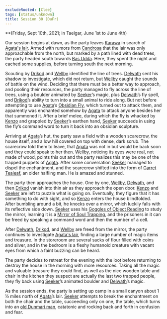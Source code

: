 ```yaml
---
excludeRooted: [Clee]
tags: [status/unknown]
title: Session 30 (DuFr)
---
```



**(Friday, Sept 10th, 2021; in Taelgar, June 1st to June 4th)

Our session begins at dawn, as the party leaves [Karawa](<../../../gazetteer/greater-dunmar/realms/dunmar/eastern-dunmar/karawa.md>) in search of [Agata's lair](<../../../gazetteer/greater-dunmar/dunmari-basin/agata-s-lair.md>). Armed with rumors from [Candrosa](<../../../people/dunmari/candrosa.md>) that the lair was only approachable from the north, but marked by a path lined with dead trees, the party headed south towards [Bas Udda](<../../../gazetteer/greater-dunmar/realms/dunmar/eastern-dunmar/bas-udda.md>). Here, they spent the night and cached some supplies, before turning south the next morning.

Scouting by [Drikod](<../../../people/pcs/dunmar-fellowship/guests/drikod.md>) and [Wellby](<../../../people/pcs/dunmar-fellowship/wellby.md>) identified the line of trees. [Delwath](<../../../people/pcs/dunmar-fellowship/delwath.md>) sent his shadow to investigate, which did not return, but [Wellby](<../../../people/pcs/dunmar-fellowship/wellby.md>) caught the sounds of battle on the wind. Deciding that there must be a better way to approach, and pooling their resources, the party managed to fly across the line of trees, using a boulder animated by [Seeker](<../../../people/pcs/dunmar-fellowship/seeker.md>)’s magic, plus [Delwath](<../../../people/pcs/dunmar-fellowship/delwath.md>)’s fly spell, and [Drikod](<../../../people/pcs/dunmar-fellowship/guests/drikod.md>)’s ability to turn into a small animal to ride along. But not before attempting to use [Agata](<../../../people/fey/agata.md>)’s [Obsidian Fly](<../treasure/treasure-from-agata/obsidian-fly.md>), which turned out to attack them, and apparently was enchanted somehow by [Agata](<../../../people/fey/agata.md>) to attack anyone besides her that summoned it. After a brief melee, during which the fly is whacked by [Kenzo](<../../../people/pcs/dunmar-fellowship/kenzo.md>) and grappled by [Seeker](<../../../people/pcs/dunmar-fellowship/seeker.md>)’s earthen hand, [Seeker](<../../../people/pcs/dunmar-fellowship/seeker.md>) succeeds in using the fly’s command word to turn it back into an obsidian sculpture.

Arriving at [Agata](<../../../people/fey/agata.md>)’s hut, the party saw a field with a wooden scarecrow, the house itself, and a low hill covered on top with dense, dark scrub. The scarecrow told them to leave, that [Agata](<../../../people/fey/agata.md>) was not in but would be back soon and they could speak to her then. [Wellby](<../../../people/pcs/dunmar-fellowship/wellby.md>), noticing its eyes were real, not made of wood, points this out and the party realizes this may be one of the trapped puppets of [Agata](<../../../people/fey/agata.md>). After some conversation [Seeker](<../../../people/pcs/dunmar-fellowship/seeker.md>) managed to dispel the enchantment, and the scarecrow shifted into the form of [Garret Tealeaf](<../../../people/halflings/garret-tealeaf.md>), an older halfling man. He is amazed and stunned.

The party then approaches the house. One by one, [Wellby](<../../../people/pcs/dunmar-fellowship/wellby.md>), [Delwath](<../../../people/pcs/dunmar-fellowship/delwath.md>), and then [Drikod](<../../../people/pcs/dunmar-fellowship/guests/drikod.md>) vanish into thin air as they approach the open door. [Kenzo](<../../../people/pcs/dunmar-fellowship/kenzo.md>) and [Seeker](<../../../people/pcs/dunmar-fellowship/seeker.md>) are left to puzzle what is going on. Eventually, they figure that it has something to do with sight, and so [Kenzo](<../../../people/pcs/dunmar-fellowship/kenzo.md>) enters the house blindfolded. After bumbling around a bit, he knocks over a mirror, which luckily falls with its reflective side down. [Seeker](<../../../people/pcs/dunmar-fellowship/seeker.md>) uses his [Goggles of Object Reading](<../treasure/treasure-from-stormcaller-tower/goggles-of-object-reading.md>) to study the mirror, learning it is a [Mirror of Soul Trapping](<../treasure/treasure-from-agata/mirror-of-soul-trapping.md>), and the prisoners in it can be freed by speaking a command word and then the number of a cell. 

After [Delwath](<../../../people/pcs/dunmar-fellowship/delwath.md>), [Drikod](<../../../people/pcs/dunmar-fellowship/guests/drikod.md>), and [Wellby](<../../../people/pcs/dunmar-fellowship/wellby.md>) are freed from the mirror, the party continues to investigate [Agata's lair](<../../../gazetteer/greater-dunmar/dunmari-basin/agata-s-lair.md>), finding a large number of magic items and treasure. In the storeroom are several sacks of flour filled with coins and silver, and in the bedroom is a fleshy humanoid creature with vacant eyes from which a faint buzzing can be heard.

The party decides to retreat for the evening with the loot before returning to destroy the house in the morning with more resources. Taking all the magic and valuable treasure they could find, as well as the nice wooden table and chair in the kitchen they suspect are actually the last two trapped people, they fly back using [Seeker](<../../../people/pcs/dunmar-fellowship/seeker.md>)’s animated boulder and [Delwath](<../../../people/pcs/dunmar-fellowship/delwath.md>)’s magic. 

As the session ends, the party is setting up camp in a small canyon about 1 ½ miles north of [Agata](<../../../people/fey/agata.md>)’s lair. [Seeker](<../../../people/pcs/dunmar-fellowship/seeker.md>) attempts to break the enchantment on both the chair and the table, succeeding only on one, the table, which turns into an [old Dunmari man](<../../../people/dunmari/shandar.md>), catatonic and rocking back and forth in confusion and fear.